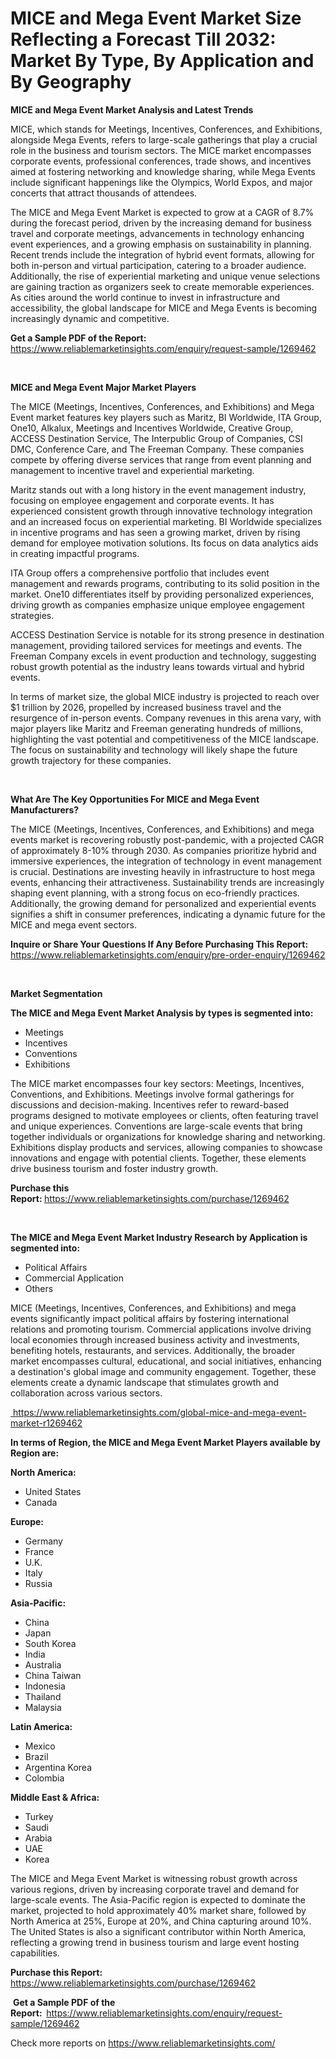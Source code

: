 <p><h1>MICE and Mega Event Market Size Reflecting a Forecast Till 2032: Market By Type, By Application and By Geography</h1></p><p><strong>MICE and Mega Event Market Analysis and Latest Trends</strong></p>
<p><p>MICE, which stands for Meetings, Incentives, Conferences, and Exhibitions, alongside Mega Events, refers to large-scale gatherings that play a crucial role in the business and tourism sectors. The MICE market encompasses corporate events, professional conferences, trade shows, and incentives aimed at fostering networking and knowledge sharing, while Mega Events include significant happenings like the Olympics, World Expos, and major concerts that attract thousands of attendees.</p><p>The MICE and Mega Event Market is expected to grow at a CAGR of 8.7% during the forecast period, driven by the increasing demand for business travel and corporate meetings, advancements in technology enhancing event experiences, and a growing emphasis on sustainability in planning. Recent trends include the integration of hybrid event formats, allowing for both in-person and virtual participation, catering to a broader audience. Additionally, the rise of experiential marketing and unique venue selections are gaining traction as organizers seek to create memorable experiences. As cities around the world continue to invest in infrastructure and accessibility, the global landscape for MICE and Mega Events is becoming increasingly dynamic and competitive.</p></p>
<p><strong>Get a Sample PDF of the Report:&nbsp;</strong> <a href="https://www.reliablemarketinsights.com/enquiry/request-sample/1269462?utm_campaign=2441&utm_medium=2&utm_source=Github&utm_content=ia&utm_term=24032025&utm_id=mice-and-mega-event">https://www.reliablemarketinsights.com/enquiry/request-sample/1269462</a></p>
<p>&nbsp;</p>
<p><strong>MICE and Mega Event Major Market Players</strong></p>
<p><p>The MICE (Meetings, Incentives, Conferences, and Exhibitions) and Mega Event market features key players such as Maritz, BI Worldwide, ITA Group, One10, Alkalux, Meetings and Incentives Worldwide, Creative Group, ACCESS Destination Service, The Interpublic Group of Companies, CSI DMC, Conference Care, and The Freeman Company. These companies compete by offering diverse services that range from event planning and management to incentive travel and experiential marketing.</p><p>Maritz stands out with a long history in the event management industry, focusing on employee engagement and corporate events. It has experienced consistent growth through innovative technology integration and an increased focus on experiential marketing. BI Worldwide specializes in incentive programs and has seen a growing market, driven by rising demand for employee motivation solutions. Its focus on data analytics aids in creating impactful programs.</p><p>ITA Group offers a comprehensive portfolio that includes event management and rewards programs, contributing to its solid position in the market. One10 differentiates itself by providing personalized experiences, driving growth as companies emphasize unique employee engagement strategies.</p><p>ACCESS Destination Service is notable for its strong presence in destination management, providing tailored services for meetings and events. The Freeman Company excels in event production and technology, suggesting robust growth potential as the industry leans towards virtual and hybrid events.</p><p>In terms of market size, the global MICE industry is projected to reach over $1 trillion by 2026, propelled by increased business travel and the resurgence of in-person events. Company revenues in this arena vary, with major players like Maritz and Freeman generating hundreds of millions, highlighting the vast potential and competitiveness of the MICE landscape. The focus on sustainability and technology will likely shape the future growth trajectory for these companies.</p></p>
<p>&nbsp;</p>
<p><strong>What Are The Key Opportunities For MICE and Mega Event Manufacturers?</strong></p>
<p><p>The MICE (Meetings, Incentives, Conferences, and Exhibitions) and mega events market is recovering robustly post-pandemic, with a projected CAGR of approximately 8-10% through 2030. As companies prioritize hybrid and immersive experiences, the integration of technology in event management is crucial. Destinations are investing heavily in infrastructure to host mega events, enhancing their attractiveness. Sustainability trends are increasingly shaping event planning, with a strong focus on eco-friendly practices. Additionally, the growing demand for personalized and experiential events signifies a shift in consumer preferences, indicating a dynamic future for the MICE and mega event sectors.</p></p>
<p><strong>Inquire or Share Your Questions If Any Before Purchasing This Report:</strong> <a href="https://www.reliablemarketinsights.com/enquiry/pre-order-enquiry/1269462?utm_campaign=2441&utm_medium=2&utm_source=Github&utm_content=ia&utm_term=24032025&utm_id=mice-and-mega-event">https://www.reliablemarketinsights.com/enquiry/pre-order-enquiry/1269462</a></p>
<p>&nbsp;</p>
<p><strong>Market Segmentation</strong></p>
<p><strong>The MICE and Mega Event Market Analysis by types is segmented into:</strong></p>
<p><ul><li>Meetings</li><li>Incentives</li><li>Conventions</li><li>Exhibitions</li></ul></p>
<p><p>The MICE market encompasses four key sectors: Meetings, Incentives, Conventions, and Exhibitions. Meetings involve formal gatherings for discussions and decision-making. Incentives refer to reward-based programs designed to motivate employees or clients, often featuring travel and unique experiences. Conventions are large-scale events that bring together individuals or organizations for knowledge sharing and networking. Exhibitions display products and services, allowing companies to showcase innovations and engage with potential clients. Together, these elements drive business tourism and foster industry growth.</p></p>
<p><strong>Purchase this Report:&nbsp;</strong><a href="https://www.reliablemarketinsights.com/purchase/1269462?utm_campaign=2441&utm_medium=2&utm_source=Github&utm_content=ia&utm_term=24032025&utm_id=mice-and-mega-event">https://www.reliablemarketinsights.com/purchase/1269462</a></p>
<p>&nbsp;</p>
<p><strong>The MICE and Mega Event Market Industry Research by Application is segmented into:</strong></p>
<p><ul><li>Political Affairs</li><li>Commercial Application</li><li>Others</li></ul></p>
<p><p>MICE (Meetings, Incentives, Conferences, and Exhibitions) and mega events significantly impact political affairs by fostering international relations and promoting tourism. Commercial applications involve driving local economies through increased business activity and investments, benefiting hotels, restaurants, and services. Additionally, the broader market encompasses cultural, educational, and social initiatives, enhancing a destination's global image and community engagement. Together, these elements create a dynamic landscape that stimulates growth and collaboration across various sectors.</p></p>
<p><a href="https://www.reliablemarketinsights.com/global-mice-and-mega-event-market-r1269462?utm_campaign=2441&utm_medium=2&utm_source=Github&utm_content=ia&utm_term=24032025&utm_id=mice-and-mega-event">&nbsp;https://www.reliablemarketinsights.com/global-mice-and-mega-event-market-r1269462</a></p>
<p><strong>In terms of Region, the MICE and Mega Event Market Players available by Region are:</strong></p>
<p>
    <p> <strong> North America: </strong>
        <ul>
            <li>United States</li>
            <li>Canada</li>
        </ul>
        </p> 
    <p> <strong> Europe: </strong>
        <ul>
            <li>Germany</li>
            <li>France</li>
            <li>U.K.</li>
            <li>Italy</li>
            <li>Russia</li>
        </ul>
        </p> 
    <p> <strong> Asia-Pacific: </strong>
        <ul>
            <li>China</li>
            <li>Japan</li>
            <li>South Korea</li>
            <li>India</li>
            <li>Australia</li>
            <li>China Taiwan</li>
            <li>Indonesia</li>
            <li>Thailand</li>
            <li>Malaysia</li>
        </ul>
        </p> 
    <p> <strong> Latin America: </strong>
        <ul>
            <li>Mexico</li>
            <li>Brazil</li>
            <li>Argentina Korea</li>
            <li>Colombia</li>
        </ul>
        </p> 
    <p> <strong> Middle East & Africa: </strong>
        <ul>
            <li>Turkey</li>
            <li>Saudi</li>
            <li>Arabia</li>
            <li>UAE</li>
            <li>Korea</li>
        </ul>
    </p>
    </p>
<p><p>The MICE and Mega Event Market is witnessing robust growth across various regions, driven by increasing corporate travel and demand for large-scale events. The Asia-Pacific region is expected to dominate the market, projected to hold approximately 40% market share, followed by North America at 25%, Europe at 20%, and China capturing around 10%. The United States is also a significant contributor within North America, reflecting a growing trend in business tourism and large event hosting capabilities.</p></p>
<p><strong>Purchase this Report: </strong><a href="https://www.reliablemarketinsights.com/purchase/1269462?utm_campaign=2441&utm_medium=2&utm_source=Github&utm_content=ia&utm_term=24032025&utm_id=mice-and-mega-event">https://www.reliablemarketinsights.com/purchase/1269462</a></p>
<p>&nbsp;<strong>Get a Sample PDF of the Report:&nbsp;&nbsp;</strong><a href="https://www.reliablemarketinsights.com/enquiry/request-sample/1269462?utm_campaign=2441&utm_medium=2&utm_source=Github&utm_content=ia&utm_term=24032025&utm_id=mice-and-mega-event">https://www.reliablemarketinsights.com/enquiry/request-sample/1269462</a></p>
<p><strong></strong></p>
<p>Check more reports on <a href="https://www.reliablemarketinsights.com/?utm_campaign=2441&utm_medium=2&utm_source=Github&utm_content=ia&utm_term=24032025&utm_id=mice-and-mega-event">https://www.reliablemarketinsights.com/</a></p>